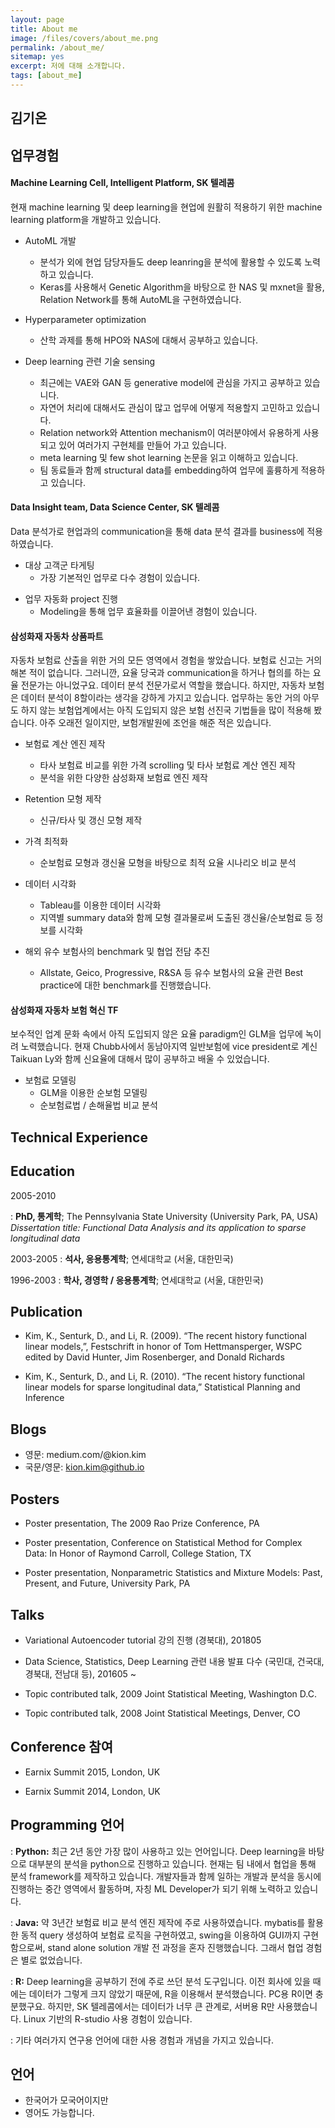 ```yaml
---
layout: page
title: About me
image: /files/covers/about_me.png
permalink: /about_me/
sitemap: yes
excerpt: 저에 대해 소개합니다.
tags: [about_me]
---
```


## 김기온


업무경험
----------

#### Machine Learning Cell, Intelligent Platform, SK 텔레콤

현재 machine learning 및  deep learning을 현업에 원활히 적용하기 위한 machine learning platform을 개발하고 있습니다.

* AutoML 개발
  - 분석가 외에 현업 담당자들도 deep leanring을 분석에 활용할 수 있도록 노력하고 있습니다.
  - Keras를 사용해서 Genetic Algorithm을 바탕으로 한 NAS 및 mxnet을 활용, Relation Network를 통해 AutoML을 구현하였습니다.

* Hyperparameter optimization
  - 산학 과제를 통해 HPO와 NAS에 대해서 공부하고 있습니다.

* Deep learning 관련 기술 sensing
  - 최근에는 VAE와 GAN 등 generative model에 관심을 가지고 공부하고 있습니다.
  - 자연어 처리에 대해서도 관심이 많고 업무에 어떻게 적용할지 고민하고 있습니다. 
  - Relation network와 Attention mechanism이 여러분야에서 유용하게 사용되고 있어 여러가지 구현체를 만들어 가고 있습니다.
  - meta learning 및 few shot learning 논문을 읽고 이해하고 있습니다.
  - 팀 동료들과 함께 structural data를 embedding하여 업무에 훌륭하게 적용하고 있습니다.


#### Data Insight team, Data Science Center, SK 텔레콤

Data 분석가로 현업과의 communication을 통해 data 분석 결과를 business에 적용하였습니다.

* 대상 고객군 타게팅
  - 가장 기본적인 업무로 다수 경험이 있습니다.

- 업무 자동화 project 진행
  - Modeling을 통해 업무 효율화를 이끌어낸 경험이 있습니다.


#### 삼성화재 자동차 상품파트

자동차 보험료 산출을 위한 거의 모든 영역에서 경험을 쌓았습니다. 보험료 신고는 거의 해본 적이 없습니다. 그러니깐, 요율 당국과 communication을 하거나 협의를 하는 요율 전문가는 아니었구요. 데이터 분석 전문가로서 역할을 했습니다. 하지만, 자동차 보험은 데이터 분석이 8할이라는 생각을 강하게 가지고 있습니다. 업무하는 동안 거의 아무도 하지 않는 보험업계에서는 아직 도입되지 않은 보험 선진국 기법들을 많이 적용해 봤습니다. 아주 오래전 일이지만, 보험개발원에 조언을 해준 적은 있습니다.

* 보험료 계산 엔진 제작
  - 타사 보험료 비교를 위한 가격 scrolling 및 타사 보험료 계산 엔진 제작
  - 분석을 위한 다양한 삼성화재 보험료 엔진 제작

* Retention 모형 제작
  - 신규/타사 및 갱신 모형 제작

* 가격 최적화
  - 순보험료 모형과 갱신율 모형을 바탕으로 최적 요율 시나리오 비교 분석

* 데이터 시각화
  - Tableau를 이용한 데이터 시각화
  - 지역별 summary data와 함께 모형 결과물로써 도출된 갱신율/순보험료 등 정보를 시각화

* 해외 유수 보험사의 benchmark 및 협업 전담 추진
  - Allstate, Geico, Progressive, R&SA 등 유수 보험사의 요율 관련 Best practice에 대한 benchmark를 진행했습니다.

#### 삼성화재 자동차 보험 혁신 TF

보수적인 업계 문화 속에서 아직 도입되지 않은 요율 paradigm인 GLM을 업무에 녹이려 노력했습니다. 현재 Chubb사에서 동남아지역 일반보험에 vice president로 계신 Taikuan Ly와 함께 신요율에 대해서 많이 공부하고 배울 수 있었습니다.

* 보험료 모델링
  - GLM을 이용한 순보험 모델링
  - 순보험료법 / 손해율법 비교 분석


Technical Experience
--------------------

Education
---------

2005-2010

:   **PhD, 통계학**; The Pennsylvania State University (University Park, PA, USA)
    *Dissertation title: Functional Data Analysis and its application to sparse longitudinal data*

2003-2005
:   **석사, 응용통계학**; 연세대학교 (서울, 대한민국)

1996-2003
:   **학사, 경영학 / 응용통계학**; 연세대학교 (서울, 대한민국)


Publication
----------

* Kim, K., Senturk, D., and Li, R. (2009). “The recent history functional linear models,”, Festschrift in honor of Tom Hettmansperger, WSPC edited by David Hunter, Jim Rosenberger, and Donald Richards

* Kim, K., Senturk, D., and Li, R. (2010). “The recent history functional linear models for sparse longitudinal data,” Statistical Planning and Inference



Blogs
-----

* 영문: medium.com/@kion.kim
* 국문/영문: kion.kim@github.io

Posters
------

* Poster presentation, The 2009 Rao Prize Conference, PA

* Poster presentation, Conference on Statistical Method for Complex Data: In Honor of Raymond Carroll, College Station, TX

* Poster presentation, Nonparametric Statistics and Mixture Models: Past, Present, and Future, University Park, PA

Talks
----


* Variational Autoencoder tutorial 강의 진행 (경북대), 201805

* Data Science, Statistics, Deep Learning 관련 내용 발표 다수 (국민대, 건국대, 경북대, 전남대 등), 201605 ~

* Topic contributed talk, 2009 Joint Statistical Meeting, Washington D.C.

* Topic contributed talk, 2008 Joint Statistical Meetings, Denver, CO

Conference 참여
----

* Earnix Summit 2015, London, UK

* Earnix Summit 2014, London, UK

Programming 언어
--------

:   **Python:** 최근 2년 동안 가장 많이 사용하고 있는 언어입니다. Deep learning을 바탕으로 대부분의 분석을 python으로 진행하고 있습니다. 현재는 팀 내에서 협업을 통해 분석 framework를 제작하고 있습니다. 개발자들과 함께 일하는 개발과 분석을 동시에 진행하는 중간 영역에서 활동하며, 자칭 ML Developer가 되기 위해 노력하고 있습니다.

:   **Java:** 약 3년간 보험료 비교 분석 엔진 제작에 주로 사용하였습니다. mybatis를 활용한 동적 query 생성하여 보험료 로직을 구현하였고, swing을 이용하여 GUI까지 구현함으로써, stand alone solution 개발 전 과정을 혼자 진행했습니다. 그래서 협업 경험은 별로 없었습니다.

:   **R:** Deep learning을 공부하기 전에 주로 쓰던 분석 도구입니다. 이전 회사에 있을 때에는 데이터가 그렇게 크지 않았기 때문에, R을 이용해서 분석했습니다. PC용 R이면 충분했구요. 하지만, SK 텔레콤에서는 데이터가 너무 큰 관계로, 서버용 R만 사용했습니다. Linux 기반의 R-studio 사용 경험이 있습니다.

:   기타 여러가지 연구용 언어에 대한 사용 경험과 개념을 가지고 있습니다.

언어
-----
* 한국어가 모국어이지만
* 영어도 가능합니다.
